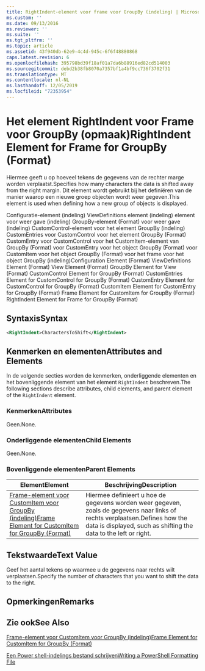 ```yaml
---
title: RightIndent-element voor frame voor GroupBy (indeling) | Microsoft Docs
ms.custom: ''
ms.date: 09/13/2016
ms.reviewer: ''
ms.suite: ''
ms.tgt_pltfrm: ''
ms.topic: article
ms.assetid: 43f940db-62e9-4c4d-945c-6f6f48880868
caps.latest.revision: 6
ms.openlocfilehash: 395798bd39f18af01a7da6b88916ed82cd514003
ms.sourcegitcommit: debd2b38fb8070a7357bf1a4bf9cc736f3702f31
ms.translationtype: MT
ms.contentlocale: nl-NL
ms.lasthandoff: 12/05/2019
ms.locfileid: "72353954"
---
```

# <a name="rightindent-element-for-frame-for-groupby-format"></a><span data-ttu-id="f2cc8-102">Het element RightIndent voor Frame voor GroupBy (opmaak)</span><span class="sxs-lookup"><span data-stu-id="f2cc8-102">RightIndent Element for Frame for GroupBy (Format)</span></span>

<span data-ttu-id="f2cc8-103">Hiermee geeft u op hoeveel tekens de gegevens van de rechter marge worden verplaatst.</span><span class="sxs-lookup"><span data-stu-id="f2cc8-103">Specifies how many characters the data is shifted away from the right margin.</span></span> <span data-ttu-id="f2cc8-104">Dit element wordt gebruikt bij het definiëren van de manier waarop een nieuwe groep objecten wordt weer gegeven.</span><span class="sxs-lookup"><span data-stu-id="f2cc8-104">This element is used when defining how a new group of objects is displayed.</span></span>

<span data-ttu-id="f2cc8-105">Configuratie-element (indeling) ViewDefinitions element (indeling) element voor weer gave (indeling) GroupBy-element (Format) voor weer gave (indeling) CustomControl-element voor het element GroupBy (indeling) CustomEntries voor CustomControl voor het element GroupBy (Format) CustomEntry voor CustomControl voor het CustomItem-element van GroupBy (Format) voor CustomEntry voor het object GroupBy (Format) voor CustomItem voor het object GroupBy (Format) voor het frame voor het object GroupBy (indeling)</span><span class="sxs-lookup"><span data-stu-id="f2cc8-105">Configuration Element (Format) ViewDefinitions Element (Format) View Element (Format) GroupBy Element for View (Format) CustomControl Element for GroupBy (Format) CustomEntries Element for CustomControl for GroupBy (Format) CustomEntry Element for CustomControl for GroupBy (Format) CustomItem Element for CustomEntry for GroupBy (Format) Frame Element for CustomItem for GroupBy (Format) RightIndent Element for Frame for GroupBy (Format)</span></span>

## <a name="syntax"></a><span data-ttu-id="f2cc8-106">Syntaxis</span><span class="sxs-lookup"><span data-stu-id="f2cc8-106">Syntax</span></span>

```xml
<RightIndent>CharactersToShift</RightIndent>
```

## <a name="attributes-and-elements"></a><span data-ttu-id="f2cc8-107">Kenmerken en elementen</span><span class="sxs-lookup"><span data-stu-id="f2cc8-107">Attributes and Elements</span></span>

<span data-ttu-id="f2cc8-108">In de volgende secties worden de kenmerken, onderliggende elementen en het bovenliggende element van het element `RightIndent` beschreven.</span><span class="sxs-lookup"><span data-stu-id="f2cc8-108">The following sections describe attributes, child elements, and parent element of the `RightIndent` element.</span></span>

### <a name="attributes"></a><span data-ttu-id="f2cc8-109">Kenmerken</span><span class="sxs-lookup"><span data-stu-id="f2cc8-109">Attributes</span></span>

<span data-ttu-id="f2cc8-110">Geen.</span><span class="sxs-lookup"><span data-stu-id="f2cc8-110">None.</span></span>

### <a name="child-elements"></a><span data-ttu-id="f2cc8-111">Onderliggende elementen</span><span class="sxs-lookup"><span data-stu-id="f2cc8-111">Child Elements</span></span>

<span data-ttu-id="f2cc8-112">Geen.</span><span class="sxs-lookup"><span data-stu-id="f2cc8-112">None.</span></span>

### <a name="parent-elements"></a><span data-ttu-id="f2cc8-113">Bovenliggende elementen</span><span class="sxs-lookup"><span data-stu-id="f2cc8-113">Parent Elements</span></span>

|<span data-ttu-id="f2cc8-114">Element</span><span class="sxs-lookup"><span data-stu-id="f2cc8-114">Element</span></span>|<span data-ttu-id="f2cc8-115">Beschrijving</span><span class="sxs-lookup"><span data-stu-id="f2cc8-115">Description</span></span>|
|-------------|-----------------|
|[<span data-ttu-id="f2cc8-116">Frame-element voor CustomItem voor GroupBy (indeling)</span><span class="sxs-lookup"><span data-stu-id="f2cc8-116">Frame Element for CustomItem for GroupBy (Format)</span></span>](./frame-element-for-customitem-for-groupby-format.md)|<span data-ttu-id="f2cc8-117">Hiermee definieert u hoe de gegevens worden weer gegeven, zoals de gegevens naar links of rechts verplaatsen.</span><span class="sxs-lookup"><span data-stu-id="f2cc8-117">Defines how the data is displayed, such as shifting the data to the left or right.</span></span>|

## <a name="text-value"></a><span data-ttu-id="f2cc8-118">Tekstwaarde</span><span class="sxs-lookup"><span data-stu-id="f2cc8-118">Text Value</span></span>

<span data-ttu-id="f2cc8-119">Geef het aantal tekens op waarmee u de gegevens naar rechts wilt verplaatsen.</span><span class="sxs-lookup"><span data-stu-id="f2cc8-119">Specify the number of characters that you want to shift the data to the right.</span></span>

## <a name="remarks"></a><span data-ttu-id="f2cc8-120">Opmerkingen</span><span class="sxs-lookup"><span data-stu-id="f2cc8-120">Remarks</span></span>

## <a name="see-also"></a><span data-ttu-id="f2cc8-121">Zie ook</span><span class="sxs-lookup"><span data-stu-id="f2cc8-121">See Also</span></span>

[<span data-ttu-id="f2cc8-122">Frame-element voor CustomItem voor GroupBy (indeling)</span><span class="sxs-lookup"><span data-stu-id="f2cc8-122">Frame Element for CustomItem for GroupBy (Format)</span></span>](./frame-element-for-customitem-for-groupby-format.md)

[<span data-ttu-id="f2cc8-123">Een Power shell-indelings bestand schrijven</span><span class="sxs-lookup"><span data-stu-id="f2cc8-123">Writing a PowerShell Formatting File</span></span>](./writing-a-powershell-formatting-file.md)
